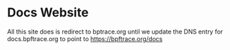 # Docs Website

All this site does is redirect to bptrace.org until we update the 
DNS entry for docs.bpftrace.org to point to https://bpftrace.org/docs
